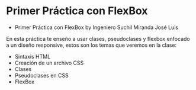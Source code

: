 # Primer Práctica con FlexBox

* Primer Práctica con FlexBox by Ingeniero Suchil Miranda José Luis

En esta práctica te enseño a usar clases, pseudoclases y flexbox enfocado a un diseño responsive, estos son los temas que veremos en la clase:

* Sintaxis HTML
* Creación de un archivo CSS
* Clases
* Pseudoclases en CSS
* FlexBox